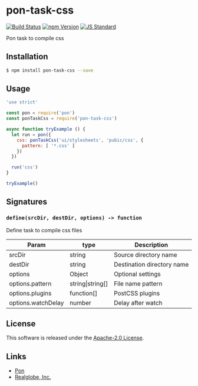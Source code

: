 pon-task-css
==========

<!---
This file is generated by ape-tmpl. Do not update manually.
--->

<!-- Badge Start -->
<a name="badges"></a>

[![Build Status][bd_travis_com_shield_url]][bd_travis_com_url]
[![npm Version][bd_npm_shield_url]][bd_npm_url]
[![JS Standard][bd_standard_shield_url]][bd_standard_url]

[bd_repo_url]: https://github.com/realglobe-Inc/pon-task-css
[bd_travis_url]: http://travis-ci.org/realglobe-Inc/pon-task-css
[bd_travis_shield_url]: http://img.shields.io/travis/realglobe-Inc/pon-task-css.svg?style=flat
[bd_travis_com_url]: http://travis-ci.com/realglobe-Inc/pon-task-css
[bd_travis_com_shield_url]: https://api.travis-ci.com/realglobe-Inc/pon-task-css.svg?token=aeFzCpBZebyaRijpCFmm
[bd_license_url]: https://github.com/realglobe-Inc/pon-task-css/blob/master/LICENSE
[bd_codeclimate_url]: http://codeclimate.com/github/realglobe-Inc/pon-task-css
[bd_codeclimate_shield_url]: http://img.shields.io/codeclimate/github/realglobe-Inc/pon-task-css.svg?style=flat
[bd_codeclimate_coverage_shield_url]: http://img.shields.io/codeclimate/coverage/github/realglobe-Inc/pon-task-css.svg?style=flat
[bd_gemnasium_url]: https://gemnasium.com/realglobe-Inc/pon-task-css
[bd_gemnasium_shield_url]: https://gemnasium.com/realglobe-Inc/pon-task-css.svg
[bd_npm_url]: http://www.npmjs.org/package/pon-task-css
[bd_npm_shield_url]: http://img.shields.io/npm/v/pon-task-css.svg?style=flat
[bd_standard_url]: http://standardjs.com/
[bd_standard_shield_url]: https://img.shields.io/badge/code%20style-standard-brightgreen.svg

<!-- Badge End -->


<!-- Description Start -->
<a name="description"></a>

Pon task to compile css

<!-- Description End -->


<!-- Overview Start -->
<a name="overview"></a>



<!-- Overview End -->


<!-- Sections Start -->
<a name="sections"></a>

<!-- Section from "doc/guides/01.Installation.md.hbs" Start -->

<a name="section-doc-guides-01-installation-md"></a>

Installation
-----

```bash
$ npm install pon-task-css --save
```


<!-- Section from "doc/guides/01.Installation.md.hbs" End -->

<!-- Section from "doc/guides/02.Usage.md.hbs" Start -->

<a name="section-doc-guides-02-usage-md"></a>

Usage
---------

```javascript
'use strict'

const pon = require('pon')
const ponTaskCss = require('pon-task-css')

async function tryExample () {
  let run = pon({
    css: ponTaskCss('ui/stylesheets', 'pubic/css', {
      pattern: [ '*.css' ]
    })
  })

  run('css')
}

tryExample()

```


<!-- Section from "doc/guides/02.Usage.md.hbs" End -->

<!-- Section from "doc/guides/03.Signature.md.hbs" Start -->

<a name="section-doc-guides-03-signature-md"></a>

Signatures
---------


### `define(srcDir, destDir, options) -> function`

Define task to compile css files

| Param | type | Description |
| ---- | --- | ----------- |
| srcDir | string |  Source directory name |
| destDir | string |  Destination directory name |
| options | Object |  Optional settings |
| options.pattern | string&#124;string[] |  File name pattern |
| options.plugins | function[] |  PostCSS plugins |
| options.watchDelay | number |  Delay after watch |



<!-- Section from "doc/guides/03.Signature.md.hbs" End -->


<!-- Sections Start -->


<!-- LICENSE Start -->
<a name="license"></a>

License
-------
This software is released under the [Apache-2.0 License](https://github.com/realglobe-Inc/pon-task-css/blob/master/LICENSE).

<!-- LICENSE End -->


<!-- Links Start -->
<a name="links"></a>

Links
------

+ [Pon][pon_url]
+ [Realglobe, Inc.][realglobe,_inc__url]

[pon_url]: https://github.com/realglobe-Inc/pon
[realglobe,_inc__url]: http://realglobe.jp

<!-- Links End -->
